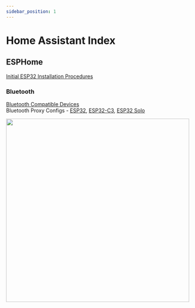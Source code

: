 ```yaml
---
sidebar_position: 1
---
```


# Home Assistant Index

<!---
## Getting Started
--->

## ESPHome

[Initial ESP32 Installation Procedures](/wiki/ha/esphome-esp32-how-to-flash)

### Bluetooth 

[Bluetooth Compatible Devices](/wiki/ha/bluetooth-compatible-devices)   
Bluetooth Proxy Configs - [ESP32](/wiki/ha/esphome-bluetooth-proxy-esp32), [ESP32-C3](/wiki/ha/esphome-bluetooth-proxy-esp32c3), [ESP32 Solo](/wiki/ha/esphome-bluetooth-proxy-esp32solo)

<a href="/wiki/ha/bluetooth-compatible-devices"><img src="/img/diagrams/bluetooth-proxies.webp" width="500" /></a>